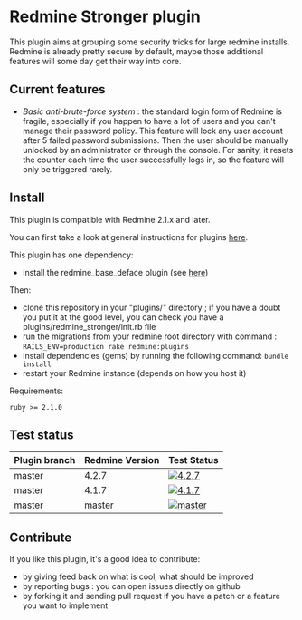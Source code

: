 Redmine Stronger plugin
=======================

This plugin aims at grouping some security tricks for large redmine installs.
Redmine is already pretty secure by default, maybe those additional features
will some day get their way into core.

Current features
----------------

* *Basic anti-brute-force system* : the standard login form of Redmine is fragile, especially if you happen
to have a lot of users and you can't manage their password policy. This feature will lock any user account
after 5 failed password submissions. Then the user should be manually unlocked by an administrator or through
the console. For sanity, it resets the counter each time the user successfully logs in, so the feature will
only be triggered rarely.

Install
-------

This plugin is compatible with Redmine 2.1.x and later.

You can first take a look at general instructions for plugins [here](http://www.redmine.org/wiki/redmine/Plugins).

This plugin has one dependency:
* install the redmine_base_deface plugin (see [here](https://github.com/jbbarth/redmine_base_deface))

Then:
* clone this repository in your "plugins/" directory ; if you have a doubt you put it at the good level, you can check you have a plugins/redmine_stronger/init.rb file
* run the migrations from your redmine root directory with command : `RAILS_ENV=production rake redmine:plugins`
* install dependencies (gems) by running the following command: `bundle install`
* restart your Redmine instance (depends on how you host it)

Requirements:

    ruby >= 2.1.0

Test status
------------

|Plugin branch| Redmine Version   | Test Status      |
|-------------|-------------------|------------------|
|master       | 4.2.7             | [![4.2.7][1]][5] |  
|master       | 4.1.7             | [![4.1.7][2]][5] |
|master       | master            | [![master][4]][5]|

[1]: https://github.com/jbbarth/redmine_stronger/actions/workflows/4_2_7.yml/badge.svg
[2]: https://github.com/jbbarth/redmine_stronger/actions/workflows/4_1_7.yml/badge.svg
[4]: https://github.com/jbbarth/redmine_stronger/actions/workflows/master.yml/badge.svg
[5]: https://github.com/jbbarth/redmine_stronger/actions

Contribute
----------

If you like this plugin, it's a good idea to contribute:
* by giving feed back on what is cool, what should be improved
* by reporting bugs : you can open issues directly on github
* by forking it and sending pull request if you have a patch or a feature you want to implement
